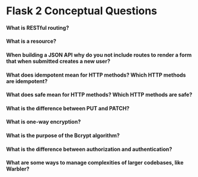 # Flask 2 Conceptual Questions

#### What is RESTful routing?

#### What is a resource?

#### When building a JSON API why do you not include routes to render a form that when submitted creates a new user?

#### What does idempotent mean for HTTP methods? Which HTTP methods are idempotent?

#### What does safe mean for HTTP methods? Which HTTP methods are safe?

#### What is the difference between PUT and PATCH?

#### What is one-way encryption?

#### What is the purpose of the Bcrypt algorithm?

#### What is the difference between authorization and authentication?

#### What are some ways to manage complexities of larger codebases, like Warbler?